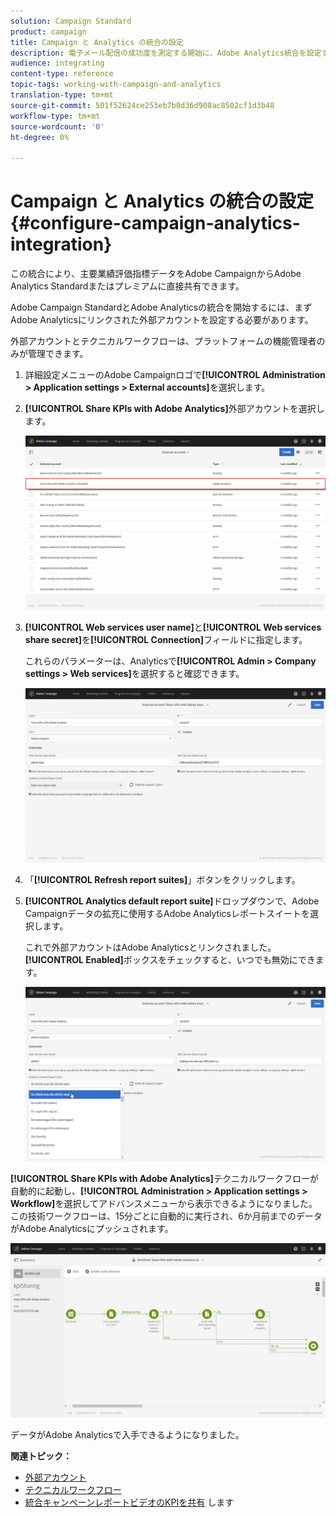 ```yaml
---
solution: Campaign Standard
product: campaign
title: Campaign と Analytics の統合の設定
description: 電子メール配信の成功度を測定する開始に、Adobe Analytics統合を設定する方法を説明します。
audience: integrating
content-type: reference
topic-tags: working-with-campaign-and-analytics
translation-type: tm+mt
source-git-commit: 501f52624ce253eb7b0d36d908ac8502cf1d3b48
workflow-type: tm+mt
source-wordcount: '0'
ht-degree: 0%

---
```



# Campaign と Analytics の統合の設定{#configure-campaign-analytics-integration}

この統合により、主要業績評価指標データをAdobe CampaignからAdobe Analytics Standardまたはプレミアムに直接共有できます。

Adobe Campaign StandardとAdobe Analyticsの統合を開始するには、まずAdobe Analyticsにリンクされた外部アカウントを設定する必要があります。

外部アカウントとテクニカルワークフローは、プラットフォームの機能管理者のみが管理できます。

1. 詳細設定メニューのAdobe Campaignロゴで&#x200B;**[!UICONTROL Administration > Application settings > External accounts]**&#x200B;を選択します。
1. **[!UICONTROL Share KPIs with Adobe Analytics]**&#x200B;外部アカウントを選択します。

   ![](assets/analytics_2.png)

1. **[!UICONTROL Web services user name]**&#x200B;と&#x200B;**[!UICONTROL Web services share secret]**&#x200B;を&#x200B;**[!UICONTROL Connection]**&#x200B;フィールドに指定します。

   これらのパラメーターは、Analyticsで&#x200B;**[!UICONTROL Admin > Company settings > Web services]**&#x200B;を選択すると確認できます。

   ![](assets/analytics_1.png)

1. 「**[!UICONTROL Refresh report suites]**」ボタンをクリックします。
1. **[!UICONTROL Analytics default report suite]**&#x200B;ドロップダウンで、Adobe Campaignデータの拡充に使用するAdobe Analyticsレポートスイートを選択します。

   これで外部アカウントはAdobe Analyticsとリンクされました。 **[!UICONTROL Enabled]**&#x200B;ボックスをチェックすると、いつでも無効にできます。

   ![](assets/analytics.png)

**[!UICONTROL Share KPIs with Adobe Analytics]**&#x200B;テクニカルワークフローが自動的に起動し、**[!UICONTROL Administration > Application settings > Workflow]**&#x200B;を選択してアドバンスメニューから表示できるようになりました。 この技術ワークフローは、15分ごとに自動的に実行され、6か月前までのデータがAdobe Analyticsにプッシュされます。

![](assets/analytics_3.png)

データがAdobe Analyticsで入手できるようになりました。

**関連トピック：**

* [外部アカウント](../../administration/using/external-accounts.md)
* [テクニカルワークフロー](../../administration/using/technical-workflows.md)
* [統合キャンペーンレポートビデオのKPIを共有](https://helpx.adobe.com/marketing-cloud/how-to/email-marketing.html) します

